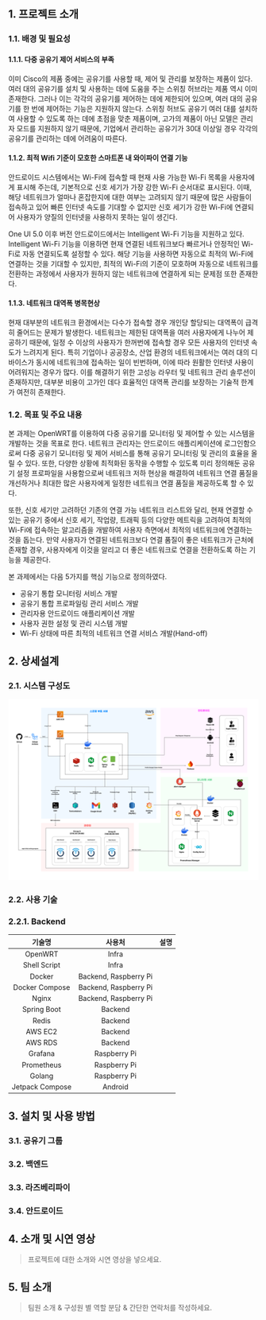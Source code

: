## 1. 프로젝트 소개
### 1.1. 배경 및 필요성
#### 1.1.1. 다중 공유기 제어 서비스의 부족
 이미 Cisco의 제품 중에는 공유기를 사용할 때, 제어 및 관리를 보장하는 제품이 있다. 여러 대의 공유기를 설치 및 사용하는 데에 도움을 주는 스위칭 허브라는 제품 역시 이미 존재한다. 그러나 이는 각각의 공유기를 제어하는 데에 제한되어 있으며, 여러 대의 공유기를 한 번에 제어하는 기능은 지원하지 않는다. 스위칭 허브도 공유기 여러 대를 설치하여 사용할 수 있도록 하는 데에 초점을 맞춘 제품이며, 고가의 제품이 아닌 모델은 관리자 모드를 지원하지 않기 때문에, 기업에서 관리하는 공유기가 30대 이상일 경우 각각의 공유기를 관리하는 데에 어려움이 따른다.

#### 1.1.2. 최적 Wifi 기준이 모호한 스마트폰 내 와이파이 연결 기능
안드로이드 시스템에서는 Wi-Fi에 접속할 때 현재 사용 가능한 Wi-Fi 목록을 사용자에게 표시해 주는데, 기본적으로 신호 세기가 가장 강한 Wi-Fi 순서대로 표시된다. 이때, 해당 네트워크가 얼마나 혼잡한지에 대한 여부는 고려되지 않기 때문에 많은 사람들이 접속하고 있어 빠른 인터넷 속도를 기대할 수 없지만 신호 세기가 강한 Wi-Fi에 연결되어 사용자가 양질의 인터넷을 사용하지 못하는 일이 생긴다.

One UI 5.0 이후 버전 안드로이드에서는 Intelligent Wi-Fi 기능을 지원하고 있다. Intelligent Wi-Fi 기능을 이용하면 현재 연결된 네트워크보다 빠르거나 안정적인 Wi-Fi로 자동 연결되도록 설정할 수 있다. 해당 기능을 사용하면 자동으로 최적의 Wi-Fi에 연결하는 것을 기대할 수 있지만, 최적의 Wi-Fi의 기준이 모호하며 자동으로 네트워크를 전환하는 과정에서 사용자가 원하지 않는 네트워크에 연결하게 되는 문제점 또한 존재한다.

#### 1.1.3. 네트워크 대역폭 병목현상
현재 대부분의 네트워크 환경에서는 다수가 접속할 경우 개인당 할당되는 대역폭이 급격히 줄어드는 문제가 발생한다. 네트워크는 제한된 대역폭을 여러 사용자에게 나누어 제공하기 때문에, 일정 수 이상의 사용자가 한꺼번에 접속할 경우 모든 사용자의 인터넷 속도가 느려지게 된다. 특히 기업이나 공공장소, 산업 환경의 네트워크에서는 여러 대의 디바이스가 동시에 네트워크에 접속하는 일이 빈번하며, 이에 따라 원활한 인터넷 사용이 어려워지는 경우가 많다. 이를 해결하기 위한 고성능 라우터 및 네트워크 관리 솔루션이 존재하지만, 대부분 비용이 고가인 데다 효율적인 대역폭 관리를 보장하는 기술적 한계가 여전히 존재한다.

### 1.2. 목표 및 주요 내용
본 과제는 OpenWRT를 이용하여 다중 공유기를 모니터링 및 제어할 수 있는 시스템을 개발하는 것을 목표로 한다. 네트워크 관리자는 안드로이드 애플리케이션에 로그인함으로써 다중 공유기 모니터링 및 제어 서비스를 통해 공유기 모니터링 및 관리의 효율을 올릴 수 있다. 또한, 다양한 상황에 최적화된 동작을 수행할 수 있도록 미리 정의해둔 공유기 설정 프로파일을 사용함으로써 네트워크 저하 현상을 해결하여 네트워크 연결 품질을 개선하거나 최대한 많은 사용자에게 일정한 네트워크 연결 품질을 제공하도록 할 수 있다. 

또한, 신호 세기만 고려하던 기존의 연결 가능 네트워크 리스트와 달리, 현재 연결할 수 있는 공유기 중에서 신호 세기, 작업량, 트래픽 등의 다양한 메트릭을 고려하여 최적의 Wi-Fi에 접속하는 알고리즘을 개발하여 사용자 측면에서 최적의 네트워크에 연결하는 것을 돕는다. 만약 사용자가 연결된 네트워크보다 연결 품질이 좋은 네트워크가 근처에 존재할 경우, 사용자에게 이것을 알리고 더 좋은 네트워크로 연결을 전환하도록 하는 기능을 제공한다.

본 과제에서는 다음 5가지를 핵심 기능으로 정의하였다.
- 공유기 통합 모니터링 서비스 개발
- 공유기 통합 프로파일링 관리 서비스 개발
- 관리자용 안드로이드 애플리케이션 개발
- 사용자 권한 설정 및 관리 시스템 개발 
- Wi-Fi 상태에 따른 최적의 네트워크 연결 서비스 개발(Hand-off)

## 2. 상세설계
### 2.1. 시스템 구성도
![diagram](images/01-grad-project-diagram.png)

### 2.2. 사용 기술
### 2.2.1. Backend
| 기술명  | 사용처  | 설명 |
|:-:|:-:|:-:|
| OpenWRT  | Infra  |   |
| Shell Script  | Infra  |   |
| Docker  | Backend, Raspberry Pi  |   |
| Docker Compose | Backend, Raspberry Pi  |   |
| Nginx  | Backend, Raspberry Pi  |   |
| Spring Boot  | Backend  |   |
| Redis  | Backend  |   |
| AWS EC2  | Backend  |   |
| AWS RDS  | Backend  |   |
| Grafana  | Raspberry Pi  |   |
| Prometheus  | Raspberry Pi  |   |
| Golang  | Raspberry Pi  |   |
| Jetpack Compose  | Android  |   |


## 3. 설치 및 사용 방법
### 3.1. 공유기 그룹


### 3.2. 백엔드


### 3.3. 라즈베리파이


### 3.4. 안드로이드


## 4. 소개 및 시연 영상
> 프로젝트에 대한 소개와 시연 영상을 넣으세요.

## 5. 팀 소개
> 팀원 소개 & 구성원 별 역할 분담 & 간단한 연락처를 작성하세요.